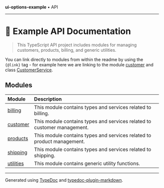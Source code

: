 **ui-options-example** • API

***

# :wave: Example API Documentation

> This TypeScript API project includes modules for managing customers, products, billing, and generic utilities.

You can link directly to modules from within the readme by using the `{@link}` tag - for example here we are linking to the module [customer](customer/README.md) and class [CustomerService](customer/classes/CustomerService.md).

## Modules

| Module | Description |
| :------ | :------ |
| [billing](billing/README.md) | This module contains types and services related to billing. |
| [customer](customer/README.md) | This module contains types and services related to customer management. |
| [products](products/README.md) | This module contains types and services related to product management. |
| [shipping](shipping/README.md) | This module contains types and services related to shipping. |
| [utilities](utilities/README.md) | This module contains generic utility functions. |

***

Generated using [TypeDoc](https://typedoc.org) and [typedoc-plugin-markdown](https://typedoc-plugin-markdown.org).
